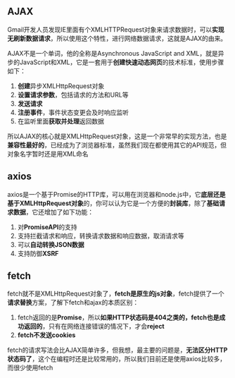 ## AJAX

Gmail开发人员发现IE里面有个XMLHTTPRequest对象来请求数据时，可以**实现无刷新数据请求**，所以使用这个特性，进行网络数据请求，这就是AJAX的由来。

AJAX不是一个单词，他的全称是Asynchronous JavaScript and XML，就是异步的JavaScript和XML，它是一套用于**创建快速动态网页**的技术标准，使用步骤如下：

1. **创建**异步XMLHttpRequest对象
2. **设置请求参数**，包括请求的方法和URL等
3. **发送请求**
4. **注册事件**，事件状态变更会及时响应监听
5. 在监听里面**获取并处理**返回数据

所以AJAX的核心就是XMLHttpRequest对象，这是一个非常早的实现方法，也是**兼容性最好的**，已经成为了浏览器标准，虽然我们现在都使用其它的API规范，但对象名字暂时还是用XML命名



## axios

axios是一个基于Promise的HTTP库，可以用在浏览器和node.js中，它**底层还是基于XMLHttpRequest对象**的，你可以认为它是一个方便的**封装库**，除了**基础请求数据**，它还增加了如下功能：

1. 对**PromiseAPI**的支持
2. 支持拦截请求和响应，转换请求数据和响应数据，取消请求等
3. 可以**自动转换JSON数据**
4. 支持防御**XSRF**



## fetch

fetch就不是XMLHttpRequest对象了，**fetch是原生的js对象**，fetch提供了一个**请求替换**方案，了解下fetch和ajax的本质区别：

1. fetch返回的是**Promise**，所以**如果HTTP状态码是404之类的，fetch也是成功返回的**，只有在网络连接错误的情况下，才会**reject**
2. **fetch不发送cookies**

fetch的请求写法会比AJAX简单许多，但我想，最主要的问题是，**无法区分HTTP状态码了**，这个在编程时还是比较常用的，所以我们目前还是使用axios比较多，而很少使用fetch









